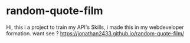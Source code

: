 # random-quote-film
Hi, this i a project to train my API's Skills, i made this in my webdeveloper formation.
want see ? 
https://jonathan2433.github.io/random-quote-film/
